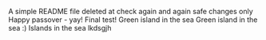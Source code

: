 A simple README file
deleted at
check again
and again
safe changes only
Happy passover - yay!
Final test!
Green island in the sea
Green island in the sea :)
Islands in the sea
lkdsgjh
